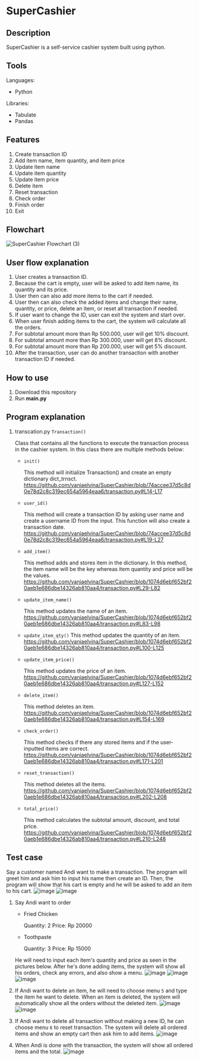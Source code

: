 # SuperCashier
## Description
SuperCashier is a self-service cashier system built using python.

## Tools
Languages: 
- Python

Libraries:
- Tabulate
- Pandas

## Features
1. Create transaction ID
2. Add item name, item quantity, and item price
4. Update item name
5. Update item quantity
6. Update item price
7. Delete item
8. Reset transaction
9. Check order
10. Finish order
11. Exit

## Flowchart
![SuperCashier Flowchart (3)](https://github.com/user-attachments/assets/72207beb-8d95-453c-9772-d4af67e70306)

## User flow explanation
1. User creates a transaction ID.
2. Because the cart is empty, user will be asked to add item name, its quantity and its price.
3. User then can also add more items to the cart if needed.
4. User then can also check the added items and change their name, quantity, or price, delete an item, or reset all transaction if needed.
5. If user want to change the ID, user can exit the system and start over.
6. When user finish adding items to the cart, the system will calculate all the orders.
7. For subtotal amount more than Rp 500.000, user will get 10% discount.
8. For subtotal amount more than Rp 300.000, user will get 8% discount.
9. For subtotal amount more than Rp 200.000, user will get 5% discount.
10. After the transaction, user can do another transaction with another transaction ID if needed.

## How to use
1. Download this repository
2. Run **main.py**

## Program explanation
1. transcation.py
   `Transaction()`

   Class that contains all the functions to execute the transaction process in the cashier system. In this class there are multiple methods below:
   - `init()`

     This method will initialize Transaction() and create an empty dictionary dict_trnsct.
     https://github.com/vaniaelvina/SuperCashier/blob/74accee37d5c8d0e78d2c8c319ec654a5964eaa6/transaction.py#L14-L17
   - `user_id()`

     This method will create a transaction ID by asking user name and create a username ID from the input. This function will also create a transaction date.
     https://github.com/vaniaelvina/SuperCashier/blob/74accee37d5c8d0e78d2c8c319ec654a5964eaa6/transaction.py#L19-L27
   - `add_item()`

     This method adds and stores item in the dictionary. In this method, the item name will be the key whereas item quantity and price will be the values.
     https://github.com/vaniaelvina/SuperCashier/blob/1074d6ebf652bf20aeb1e686dbe14326ab810aa4/transaction.py#L29-L82
   - `update_item_name()`

     This method updates the name of an item.
     https://github.com/vaniaelvina/SuperCashier/blob/1074d6ebf652bf20aeb1e686dbe14326ab810aa4/transaction.py#L83-L98

   - `update_item_qty()`
     This method updates the quantity of an item.
     https://github.com/vaniaelvina/SuperCashier/blob/1074d6ebf652bf20aeb1e686dbe14326ab810aa4/transaction.py#L100-L125
     
   - `update_item_price()`
   
     This method updates the price of an item.
     https://github.com/vaniaelvina/SuperCashier/blob/1074d6ebf652bf20aeb1e686dbe14326ab810aa4/transaction.py#L127-L152
     
   - `delete_item()`
   
     This method deletes an item.
     https://github.com/vaniaelvina/SuperCashier/blob/1074d6ebf652bf20aeb1e686dbe14326ab810aa4/transaction.py#L154-L169
   - `check_order()`

     This method checks if there any stored items and if the user-inputted items are correct.
     https://github.com/vaniaelvina/SuperCashier/blob/1074d6ebf652bf20aeb1e686dbe14326ab810aa4/transaction.py#L171-L201
   - `reset_transaction()`
   
     This method deletes all the items.
     https://github.com/vaniaelvina/SuperCashier/blob/1074d6ebf652bf20aeb1e686dbe14326ab810aa4/transaction.py#L202-L208
   - `total_price()`
   
     This method calculates the subtotal amount, discount, and total price.
     https://github.com/vaniaelvina/SuperCashier/blob/1074d6ebf652bf20aeb1e686dbe14326ab810aa4/transaction.py#L210-L248

## Test case
Say a customer named Andi want to make a transaction. The program will greet him and ask him to input his name then create an ID. Then, the program will show that his cart is empty and he will be asked to add an item to his cart.
![image](https://github.com/user-attachments/assets/7c224f2c-34bd-4214-905d-a6d80177fbaa)
![image](https://github.com/user-attachments/assets/a7fe3d19-ed54-4725-9756-d6b22a608e54)
1. Say Andi want to order
   - Fried Chicken

     Quantity: 2
     Price: Rp 20000
   - Toothpaste

      Quantity: 3
     Price: Rp 15000
   
   He will need to input each item's quantity and price as seen in the pictures below. After he's done adding items, the system will show all his orders, check any errors, and also show a menu.
![image](https://github.com/user-attachments/assets/b76730c0-6a2d-4929-997a-ee5668017e4a)
![image](https://github.com/user-attachments/assets/96546353-df18-4396-92d6-68d0a7336ac0)
![image](https://github.com/user-attachments/assets/84bf2d10-4abe-47c5-a384-5385ffd5ce33)

2. If Andi want to delete an item, he will need to choose menu `5` and type the item he want to delete. When an item is deleted, the system will automatically show all the orders without the deleted item.
   ![image](https://github.com/user-attachments/assets/e9b66720-d756-4b16-bfd5-172e78f29852)
   ![image](https://github.com/user-attachments/assets/e2316c78-c890-44ca-ae22-969417aa0f72)

3. If Andi want to delete all transaction without making a new ID, he can choose menu `6` to reset transaction. The system will delete all ordered items and show an empty cart then ask him to add items.
   ![image](https://github.com/user-attachments/assets/3f440bac-0c3d-454d-b9c5-6b7fda94836d)

4. When Andi is done with the transaction, the system will show all ordered items and the total.
   ![image](https://github.com/user-attachments/assets/a628c0c4-fbfa-4db7-97dc-605680b01f3f)



